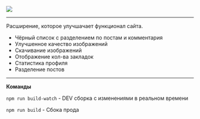 ![](https://user-images.githubusercontent.com/2902730/147663510-68a0f988-6f7f-4a16-b441-7c777cc79319.png)

------------

Расширение, которое улучшачает функционал сайта.
- Чёрный список с разделением по постам и комментария
- Улучшенное качество изображений
- Скачивание изображений
- Отображение кол-ва закладок
- Статистика профиля
- Разделение постов


------------

**Команды**

`npm run build-watch` - DEV сборка с изменениями в реальном времени

`npm run build` - Сбока прода
